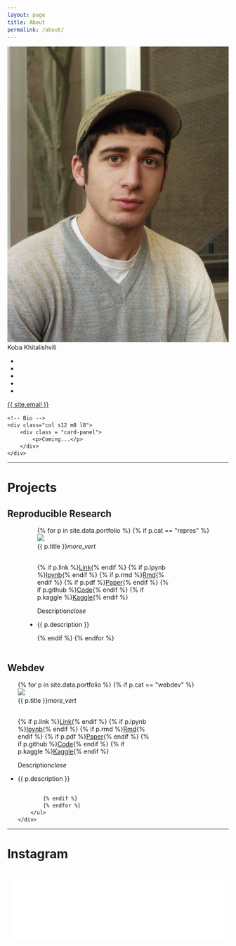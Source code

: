 ```yaml
---
layout: page
title: About
permalink: /about/
---
```


<div class="row">
	<div class="col s12 m4 l4">
	  <div class="card">
	    <div class="card-image">
	      <img src="/img/about.jpg">
	      <span class="card-title"> 
	      	<span class="strokeme">Koba Khitalishvili</span>
	      </span>
	    </div>
	    <div class="card-content">
			<ul class="unstyled list-inline">
			    <li>
			        <a href="https://www.facebook.com/cobra.khitalishvili" target="_blank"><i class="fa fa-facebook-square fa-2x"></i></a>
			    </li>
			    <li>
			        <a href="https://www.linkedin.com/in/kobakhit/" target="_blank"><i class="fa fa-linkedin-square fa-2x"></i></a>
			    </li>
			    <li>
			        <a href="https://plus.google.com/u/0/102338506491711479673/about" target="_blank"><i class="fa fa-google-plus-square fa-2x"></i></a>
			    </li>
			    <li>
			        <a href="https://github.com/KobaKhit"><i class="fa fa-github fa-2x" target="_blank"></i></a>
			    </li>
			    <li>
			        <a href="https://instagram.com/dostre"><i class="fa fa-instagram fa-2x" target="_blank"></i></a>
			    </li>
			    <!-- <li>
			        <a href="http://vk.com/id5413481"><i class="fa fa-vk fa-2x" target="_blank"></i></a>
			    </li> -->
			</ul>
	    </div>
	    <div class="card-action center">
	      <a href="mailto:{{ site.email }}">{{ site.email }}</a>
	    </div>
	  </div>
	</div>

	<!-- Bio -->
	<div class="col s12 m8 l8">
		<div class = "card-panel">
	        <p>Coming...</p>
	    </div>
	</div>
</div>

<hr>

</div>
</div comment = "container end. After this full width page">

<div class = "row">
	<h1 id = "projects" class = "center">Projects</h1>
	<h2 class = "center">Reproducible Research</h2>
	<div>
		<ul class = "list-inline unstyled center" style =" display:table; margin:0 auto;">
			{% for p in site.data.portfolio %}
			{% if p.cat == "repres" %}
			<li style = "margin-right:30px">
				<div class="card small" style = "max-width:300px; display:inline-block">
				    <div class="card-image waves-effect waves-block waves-light">
				      <img class="activator" src="{{ p.img }}">
				    </div>
				    <div class="card-content">
				      <span class="card-title activator grey-text text-darken-4">{{ p.title }}<i class="material-icons right">more_vert</i></span>
				      <br>
				      <br>
				      <p class = "card-title">
				      	{% if p.link %}<a href="{{ p.link }}" target = "_blank">Link</a>{% endif %}
				      	{% if p.ipynb %}<a href="{{ p.ipynb }}" target = "_blank">Ipynb</a>{% endif %}
				      	{% if p.rmd %}<a href="{{ p.rmd }}" target = "_blank">Rmd</a>{% endif %}
				      	{% if p.pdf %}<a href="{{ p.pdf }}" target = "_blank">Paper</a>{% endif %}
				      	{% if p.github %}<a href="{{ p.github}}" target = "_blank">Code</a>{% endif %}
				      	{% if p.kaggle %}<a href="{{ p.kaggle}}" target = "_blank">Kaggle</a>{% endif %}
				      </p>
				    </div>
				    <div class="card-reveal">
				      <span class="card-title grey-text text-darken-4">Description<i class="material-icons right">close</i></span>
				      <p>{{ p.description }}</p>
				    </div>
				</div>
			</li>
			{% endif %}
			{% endfor %}
		</ul>
	</div>
</div>

<br>

<div class = "row">
	<h2 class = "center">Webdev</h2>
	<div>
		<ul class = "list-inline unstyled center">
			{% for p in site.data.portfolio %}
			{% if p.cat == "webdev" %}
			<li style = "margin-right:30px">
				<div class="card small" style = "max-width:300px; display:inline-block">
				    <div class="card-image waves-effect waves-block waves-light">
				      <img class="activator" src="{{ p.img }}">
				    </div>
				    <div class="card-content">
				      <span class="card-title activator grey-text text-darken-4">{{ p.title }}<i class="material-icons right">more_vert</i></span>
				      <br>
				      <br>
				      <p class = "card-title">
				      	{% if p.link %}<a href="{{ p.link }}" target = "_blank">Link</a>{% endif %}
				      	{% if p.ipynb %}<a href="{{ p.ipynb }}" target = "_blank">Ipynb</a>{% endif %}
				      	{% if p.rmd %}<a href="{{ p.rmd }}" target = "_blank">Rmd</a>{% endif %}
				      	{% if p.pdf %}<a href="{{ p.pdf }}" target = "_blank">Paper</a>{% endif %}
				      	{% if p.github %}<a href="{{ p.github}}" target = "_blank">Code</a>{% endif %}
				      	{% if p.kaggle %}<a href="{{ p.kaggle}}" target = "_blank">Kaggle</a>{% endif %}
				      </p>
				    </div>
				    <div class="card-reveal">
				      <span class="card-title grey-text text-darken-4">Description<i class="material-icons right">close</i></span>
				      <p>{{ p.description }}</p>
				    </div>
				</div>
			</li>

			{% endif %}
			{% endfor %}
		</ul>
	</div>
</div>

<hr> 

<h1 class = "center">Instagram</h1>

<div  style='padding:10px'>
    <script src="//instansive.com/widget/js/instansive.js"></script><iframe src="//instansive.com/widgets/ae59f1d1ab970282e4227e6c3376cfe550bb12de.html" id="instansive_ae59f1d1ab" name="instansive_ae59f1d1ab"  scrolling="no" allowtransparency="true" class="instansive-widget" style="width: 100%; border: 0; overflow: hidden;"></iframe>
</div>